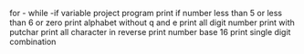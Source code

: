 for - while -if variable project
program print if number less than  5 or less than 6 or zero
print alphabet without q and e
print all digit number
print with putchar
print all character in reverse
print number base 16
print single digit combination
